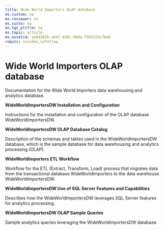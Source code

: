 ```yaml
---
title: Wide World Importers OLAP database
ms.custom: na
ms.reviewer: na
ms.suite: na
ms.tgt_pltfrm: na
ms.topic: article
ms.assetid: ee64562b-a6d7-420c-b9da-75b5223cf8ab
robots: noindex,nofollow
---
```

# Wide World Importers OLAP database
Documentation for the Wide World Importers data warehousing and analytics database.

**WideWorldImportersDW Installation and Configuration**

Instructions for the installation and configuration of the OLAP database WideWorldImportersDW.

**WideWorldImportersDW OLAP Database Catalog**

Description of the schemas and tables used in the WideWorldImportersDW database, which is the sample database for data warehousing and analytics processing (OLAP).

**WideWorldImporters ETL Workflow**

Workflow for the ETL (Extract, Transform, Load) process that migrates data from the transactional database WideWorldImporters to the data warehouse WideWorldImportersDW.

**WideWorldImportersDW Use of SQL Server Features and Capabilities**

Describes how the WideWorldImportersDW leverages SQL Server features for analytics processing.

**WideWorldImportersDW OLAP Sample Queries**

Sample analytics queries leveraging the WideWorldImportersDW database.